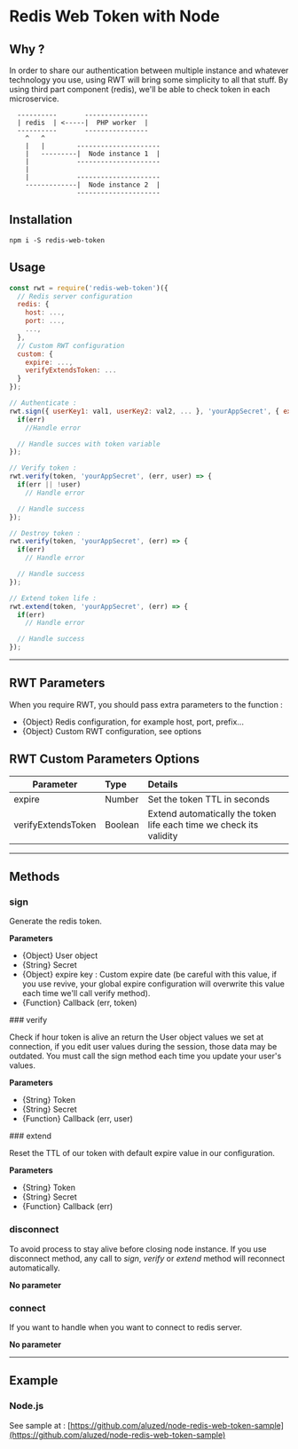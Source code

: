 # Redis Web Token with Node

## Why ?

In order to share our authentication between multiple instance and whatever technology you use, using RWT will bring some simplicity to all that stuff.
By using third part component (redis), we'll be able to check token in each microservice.

```
  ----------       ----------------
  | redis  | <-----|  PHP worker  |
  ----------       ----------------
    ^   ^
    |   |        ---------------------
    |   ---------|  Node instance 1  |
    |            ---------------------
    |
    |            ---------------------
    -------------|  Node instance 2  |
                 ---------------------

```

## Installation

```
npm i -S redis-web-token
```

## Usage

```javascript
const rwt = require('redis-web-token')({
  // Redis server configuration
  redis: {
    host: ...,
    port: ...,
    ...,
  },
  // Custom RWT configuration
  custom: {
    expire: ...,
    verifyExtendsToken: ...
  }
});

// Authenticate :
rwt.sign({ userKey1: val1, userKey2: val2, ... }, 'yourAppSecret', { expire: time in seconds }, (err, token) => {
  if(err)
    //Handle error

  // Handle succes with token variable
});

// Verify token :
rwt.verify(token, 'yourAppSecret', (err, user) => {
  if(err || !user)
    // Handle error

  // Handle success
});

// Destroy token :
rwt.verify(token, 'yourAppSecret', (err) => {
  if(err)
    // Handle error

  // Handle success
});

// Extend token life :
rwt.extend(token, 'yourAppSecret', (err) => {
  if(err)
    // Handle error

  // Handle success
});
```

---

## RWT Parameters

When you require RWT, you should pass extra parameters to the function :

* {Object} Redis configuration, for example host, port, prefix...
* {Object} Custom RWT configuration, see options

## RWT Custom Parameters Options

| Parameter          | Type    | Details                                                             |
|--------------------|:--------|:--------------------------------------------------------------------|
| expire             | Number  | Set the token TTL in seconds                                        |
| verifyExtendsToken | Boolean | Extend automatically the token life each time we check its validity |

---

## Methods


### sign

Generate the redis token.

**Parameters**

* {Object} User object
* {String} Secret
* {Object} expire key : Custom expire date (be careful with this value, if you use revive, your global expire configuration will overwrite this value each time we'll call verify method).
* {Function} Callback (err, token)


### verify

Check if hour token is alive an return the User object values we set at connection, if you edit user values during the session, those data may be outdated. You must call the sign method each time you update your user's values.

**Parameters**

* {String} Token
* {String} Secret
* {Function} Callback (err, user)


### extend

Reset the TTL of our token with default expire value in our configuration.

**Parameters**

* {String} Token
* {String} Secret
* {Function} Callback (err)


### disconnect

To avoid process to stay alive before closing node instance. If you use disconnect method, any call to *sign*, *verify* or *extend* method will reconnect automatically.

**No parameter**


### connect

If you want to handle when you want to connect to redis server.

**No parameter**

---

## Example

### Node.js

See sample at : [https://github.com/aluzed/node-redis-web-token-sample](https://github.com/aluzed/node-redis-web-token-sample)
